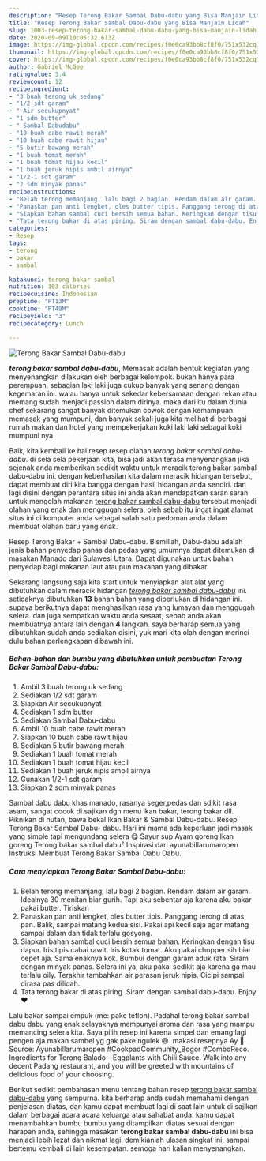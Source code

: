 ```yaml
---
description: "Resep Terong Bakar Sambal Dabu-dabu yang Bisa Manjain Lidah"
title: "Resep Terong Bakar Sambal Dabu-dabu yang Bisa Manjain Lidah"
slug: 1003-resep-terong-bakar-sambal-dabu-dabu-yang-bisa-manjain-lidah
date: 2020-09-09T10:05:32.613Z
image: https://img-global.cpcdn.com/recipes/f0e0ca93bb8cf8f0/751x532cq70/terong-bakar-sambal-dabu-dabu-foto-resep-utama.jpg
thumbnail: https://img-global.cpcdn.com/recipes/f0e0ca93bb8cf8f0/751x532cq70/terong-bakar-sambal-dabu-dabu-foto-resep-utama.jpg
cover: https://img-global.cpcdn.com/recipes/f0e0ca93bb8cf8f0/751x532cq70/terong-bakar-sambal-dabu-dabu-foto-resep-utama.jpg
author: Gabriel McGee
ratingvalue: 3.4
reviewcount: 12
recipeingredient:
- "3 buah terong uk sedang"
- "1/2 sdt garam"
- " Air secukupnyat"
- "1 sdm butter"
- " Sambal Dabudabu"
- "10 buah cabe rawit merah"
- "10 buah cabe rawit hijau"
- "5 butir bawang merah"
- "1 buah tomat merah"
- "1 buah tomat hijau kecil"
- "1 buah jeruk nipis ambil airnya"
- "1/2-1 sdt garam"
- "2 sdm minyak panas"
recipeinstructions:
- "Belah terong memanjang, lalu bagi 2 bagian. Rendam dalam air garam. Idealnya 30 menitan biar gurih. Tapi aku sebentar aja karena aku bakar pakai butter. Tiriskan"
- "Panaskan pan anti lengket, oles butter tipis. Panggang terong di atas pan. Balik, sampai matang kedua sisi. Pakai api kecil saja agar matang sampai dalam dan tidak terlalu gosyong."
- "Siapkan bahan sambal cuci bersih semua bahan. Keringkan dengan tisu dapur. Iris tipis cabai rawit. Iris kotak tomat. Aku pakai chopper sih biar cepet aja. Sama enaknya kok. Bumbui dengan garam aduk rata. Siram dengan minyak panas. Selera ini ya, aku pakai sedikit aja karena ga mau terlalu oily. Terakhir tambahkan air perasan jeruk nipis. Cicipi sampai dirasa pas dilidah."
- "Tata terong bakar di atas piring. Siram dengan sambal dabu-dabu. Enjoy ❤️"
categories:
- Resep
tags:
- terong
- bakar
- sambal

katakunci: terong bakar sambal 
nutrition: 103 calories
recipecuisine: Indonesian
preptime: "PT13M"
cooktime: "PT49M"
recipeyield: "3"
recipecategory: Lunch

---
```



![Terong Bakar Sambal Dabu-dabu](https://img-global.cpcdn.com/recipes/f0e0ca93bb8cf8f0/751x532cq70/terong-bakar-sambal-dabu-dabu-foto-resep-utama.jpg)

<b><i>terong bakar sambal dabu-dabu</i></b>, Memasak adalah bentuk kegiatan yang menyenangkan dilakukan oleh berbagai kelompok. bukan hanya para perempuan, sebagian laki laki juga cukup banyak yang senang dengan kegemaran ini. walau hanya untuk sekedar kebersamaan dengan rekan atau memang sudah menjadi passion dalam dirinya. maka dari itu dalam dunia chef sekarang sangat banyak ditemukan cowok dengan kemampuan memasak yang mumpuni, dan banyak sekali juga kita melihat di berbagai rumah makan dan hotel yang mempekerjakan koki laki laki sebagai koki mumpuni nya.

Baik, kita kembali ke hal resep resep olahan <i>terong bakar sambal dabu-dabu</i>. di sela sela pekerjaan kita, bisa jadi akan terasa menyenangkan jika sejenak anda memberikan sedikit waktu untuk meracik terong bakar sambal dabu-dabu ini. dengan keberhasilan kita dalam meracik hidangan tersebut, dapat membuat diri kita bangga dengan hasil hidangan anda sendiri. dan lagi disini dengan perantara situs ini anda akan mendapatkan saran saran untuk mengolah makanan <u>terong bakar sambal dabu-dabu</u> tersebut menjadi olahan yang enak dan menggugah selera, oleh sebab itu ingat ingat alamat situs ini di komputer anda sebagai salah satu pedoman anda dalam membuat olahan baru yang enak.

Resep Terong Bakar + Sambal Dabu-dabu. Bismillah, Dabu-dabu adalah jenis bahan penyedap panas dan pedas yang umumnya dapat ditemukan di masakan Manado dari Sulawesi Utara. Dapat digunakan untuk bahan penyedap bagi makanan laut ataupun makanan yang dibakar.


Sekarang langsung saja kita start untuk menyiapkan alat alat yang dibutuhkan dalam meracik hidangan <u><i>terong bakar sambal dabu-dabu</i></u> ini. setidaknya dibutuhkan <b>13</b> bahan bahan yang diperlukan di hidangan ini. supaya berikutnya dapat menghasilkan rasa yang lumayan dan menggugah selera. dan juga sempatkan waktu anda sesaat, sebab anda akan membuatnya antara lain dengan <b>4</b> langkah. saya berharap semua yang dibutuhkan sudah anda sediakan disini, yuk mari kita olah dengan merinci dulu bahan perlengkapan dibawah ini.

<!--inarticleads1-->

##### Bahan-bahan dan bumbu yang dibutuhkan untuk pembuatan Terong Bakar Sambal Dabu-dabu:

1. Ambil 3 buah terong uk sedang
1. Sediakan 1/2 sdt garam
1. Siapkan  Air secukupnyat
1. Sediakan 1 sdm butter
1. Sediakan  Sambal Dabu-dabu
1. Ambil 10 buah cabe rawit merah
1. Siapkan 10 buah cabe rawit hijau
1. Sediakan 5 butir bawang merah
1. Sediakan 1 buah tomat merah
1. Sediakan 1 buah tomat hijau kecil
1. Sediakan 1 buah jeruk nipis ambil airnya
1. Gunakan 1/2-1 sdt garam
1. Siapkan 2 sdm minyak panas


Sambal dabu dabu khas manado, rasanya seger,pedas dan sdikit rasa asam, sangat cocok di sajikan dgn menu ikan bakar, terong bakar dll. Piknikan di hutan, bawa bekal Ikan Bakar &amp; Sambal Dabu-dabu. Resep Terong Bakar Sambal Dabu- dabu. Hari ini mama ada keperluan jadi masak yang simple tapi mengundang selera 😋 Sayur sup Ayam goreng Ikan goreng Terong bakar sambal dabu² Inspirasi dari ayunabillarumaropen Instruksi Membuat Terong Bakar Sambal Dabu Dabu. 

<!--inarticleads2-->

##### Cara menyiapkan Terong Bakar Sambal Dabu-dabu:

1. Belah terong memanjang, lalu bagi 2 bagian. Rendam dalam air garam. Idealnya 30 menitan biar gurih. Tapi aku sebentar aja karena aku bakar pakai butter. Tiriskan
1. Panaskan pan anti lengket, oles butter tipis. Panggang terong di atas pan. Balik, sampai matang kedua sisi. Pakai api kecil saja agar matang sampai dalam dan tidak terlalu gosyong.
1. Siapkan bahan sambal cuci bersih semua bahan. Keringkan dengan tisu dapur. Iris tipis cabai rawit. Iris kotak tomat. Aku pakai chopper sih biar cepet aja. Sama enaknya kok. Bumbui dengan garam aduk rata. Siram dengan minyak panas. Selera ini ya, aku pakai sedikit aja karena ga mau terlalu oily. Terakhir tambahkan air perasan jeruk nipis. Cicipi sampai dirasa pas dilidah.
1. Tata terong bakar di atas piring. Siram dengan sambal dabu-dabu. Enjoy ❤️


Lalu bakar sampai empuk (me: pake teflon). Padahal terong bakar sambal dabu dabu yang enak selayaknya mempunyai aroma dan rasa yang mampu memancing selera kita. Saya pilih resep ini karena simpel dan emang lagi pengen aja makan sambel yg gak pake ngulek 😆. makasi resepnya Ay 🥰 Source: Ayunabillarumaropen #CookpadCommunity_Bogor #ComboReco. Ingredients for Terong Balado - Eggplants with Chili Sauce. Walk into any decent Padang restaurant, and you will be greeted with mountains of delicious food of your choosing. 

Berikut sedikit pembahasan menu tentang bahan resep <u>terong bakar sambal dabu-dabu</u> yang sempurna. kita berharap anda sudah memahami dengan penjelasan diatas, dan kamu dapat membuat lagi di saat lain untuk di sajikan dalam berbagai acara acara keluarga atau sahabat anda. kamu dapat menambahkan bumbu bumbu yang ditampilkan diatas sesuai dengan harapan anda, sehingga masakan <b>terong bakar sambal dabu-dabu</b> ini bisa menjadi lebih lezat dan nikmat lagi. demikianlah ulasan singkat ini, sampai bertemu kembali di lain kesempatan. semoga hari kalian menyenangkan.
